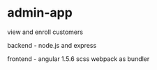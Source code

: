 # admin-app
view and enroll customers

backend -
node.js and express

frontend - 
angular 1.5.6
scss
webpack as bundler
